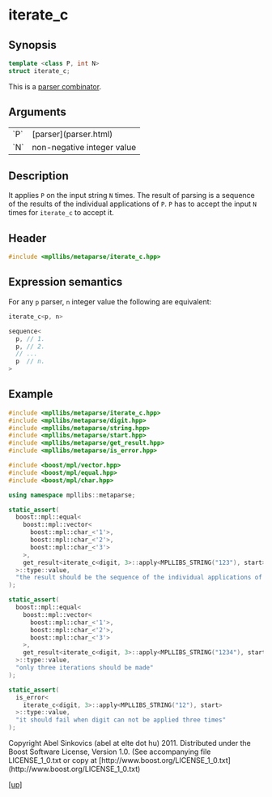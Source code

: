 # iterate_c

## Synopsis

```cpp
template <class P, int N>
struct iterate_c;
```

This is a [parser combinator](parser_combinator.html).

## Arguments

<table cellpadding='0' cellspacing='0'>
  <tr>
    <td>`P`</td>
    <td>[parser](parser.html)</td>
  </tr>
  <tr>
    <td>`N`</td>
    <td>non-negative integer value</td>
  </tr>
</table>

## Description

It applies `P` on the input string `N` times. The result of parsing is a
sequence of the results of the individual applications of `P`. `P` has to accept
the input `N` times for `iterate_c` to accept it.

## Header

```cpp
#include <mpllibs/metaparse/iterate_c.hpp>
```

## Expression semantics

For any `p` parser, `n` integer value the following are equivalent:

```cpp
iterate_c<p, n>

sequence<
  p, // 1.
  p, // 2.
  // ...
  p  // n.
>
```

## Example

```cpp
#include <mpllibs/metaparse/iterate_c.hpp>
#include <mpllibs/metaparse/digit.hpp>
#include <mpllibs/metaparse/string.hpp>
#include <mpllibs/metaparse/start.hpp>
#include <mpllibs/metaparse/get_result.hpp>
#include <mpllibs/metaparse/is_error.hpp>

#include <boost/mpl/vector.hpp>
#include <boost/mpl/equal.hpp>
#include <boost/mpl/char.hpp>

using namespace mpllibs::metaparse;

static_assert(
  boost::mpl::equal<
    boost::mpl::vector<
      boost::mpl::char_<'1'>,
      boost::mpl::char_<'2'>,
      boost::mpl::char_<'3'>
    >,
    get_result<iterate_c<digit, 3>::apply<MPLLIBS_STRING("123"), start>>::type
  >::type::value,
  "the result should be the sequence of the individual applications of digit"
);

static_assert(
  boost::mpl::equal<
    boost::mpl::vector<
      boost::mpl::char_<'1'>,
      boost::mpl::char_<'2'>,
      boost::mpl::char_<'3'>
    >,
    get_result<iterate_c<digit, 3>::apply<MPLLIBS_STRING("1234"), start>>::type
  >::type::value,
  "only three iterations should be made"
);

static_assert(
  is_error<
    iterate_c<digit, 3>::apply<MPLLIBS_STRING("12"), start>
  >::type::value,
  "it should fail when digit can not be applied three times"
);
```

<p class="copyright">
Copyright Abel Sinkovics (abel at elte dot hu) 2011.
Distributed under the Boost Software License, Version 1.0.
(See accompanying file LICENSE_1_0.txt or copy at
[http://www.boost.org/LICENSE_1_0.txt](http://www.boost.org/LICENSE_1_0.txt)
</p>

[[up]](reference.html)

